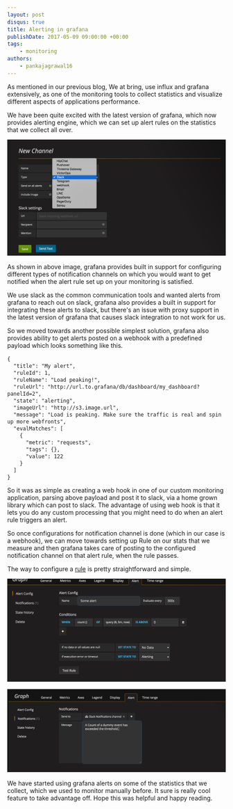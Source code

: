 ```yaml
---
layout: post
disqus: true
title: Alerting in grafana
publishDate: 2017-05-09 09:00:00 +00:00
tags: 
    - monitoring
authors:
    - pankajagrawal16
---
```


As mentioned in our previous blog, We at bring, use influx and grafana extensively, as one of the monitoring tools to collect statistics and visualize different aspects of applications performance.

We have been quite excited with the latest version of grafana, which now provides alerting engine, which we can set up alert rules on the statistics that we collect all over. 

![](images/grafana-notification-channels.png)

As shown in above image, grafana provides built in support for configuring different types of notification channels on which you would want to get notified when the alert rule set up on your monitoring is satisfied.

We use slack as the common communication tools and wanted alerts from grafana to reach out on slack, grafana also provides a built in support for integrating these alerts to slack, but there's an issue with proxy support in the latest version of grafana that causes slack integration to not work for us.

So we moved towards another possible simplest solution, grafana also provides ability to get alerts posted on a webhook with a predefined payload which looks something like this.

```
{
  "title": "My alert",
  "ruleId": 1,
  "ruleName": "Load peaking!",
  "ruleUrl": "http://url.to.grafana/db/dashboard/my_dashboard?panelId=2",
  "state": "alerting",
  "imageUrl": "http://s3.image.url",
  "message": "Load is peaking. Make sure the traffic is real and spin up more webfronts",
  "evalMatches": [
    {
      "metric": "requests",
      "tags": {},
      "value": 122
    }
  ]
}

```

So it was as simple as creating a web hook in one of our custom monitoring application,  parsing above payload and post it to slack, via a home grown library which can post to slack. The advantage of using web hook is that it lets you do any custom processing that you might need to do when an alert rule triggers an alert.

So once configurations for notification channel is done (which in our case is a webhook), we can move towards setting up Rule on our stats that we measure and then grafana takes care of posting to the configured notification channel on that alert rule, when the rule passes.

The way to configure a [rule](http://docs.grafana.org/alerting/rules/) is pretty straightforward and simple. 

![](images/configure-grafana-alert.png)

![](images/configure-notification-channel-on-alert.png)

We have started using grafana alerts on some of the statistics that we collect, which we used to monitor manually before. It sure is really cool feature to take advantage off. Hope this was helpful and happy reading.


